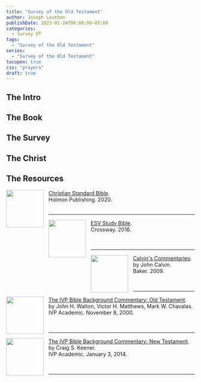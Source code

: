 ```yaml
---
title: "Survey of the Old Testament"
author: Joseph Louthan
publishDate: 2023-01-24T06:00:00-05:00
categories:
  - Survey OT
tags:
  - "Survey of the Old Testament"
series:
  - "Survey of the Old Testament"
tocopen: true
css: "prayers"
draft: true
---
```

## The Intro

<div style="page-break-after: always;"></div>

## The Book

<div style="page-break-after: always;"></div>

## The Survey


## The Christ

## The Resources

[<img src="https://images-na.ssl-images-amazon.com/images/I/91DXb+atXsL.jpg" align="left" width="100" style="padding-right: 10px" />Christian Standard Bible](https://amzn.to/3FbGqbM).  
Holmon Publishing. 2020.  
&nbsp;

___

[<img src="https://images-na.ssl-images-amazon.com/images/I/41nNWgurO3L._SX394_BO1,204,203,200_.jpg" align="left" width="100" style="padding-right: 10px" />ESV Study Bible](https://amzn.to/3FbGs38).  
Crossway. 2016.

&nbsp;

___

[<img src="https://images-na.ssl-images-amazon.com/images/I/41mjq2lbVJL._SX330_BO1,204,203,200_.jpg" align="left" width="100" style="padding-right: 10px" />Calvin's Commentaries](https://www.olivetree.com/store/product.php?productid=17517).  
by John Calvin.  
Baker. 2009.

&nbsp;

___

[<img src="https://images-na.ssl-images-amazon.com/images/I/81zVfwcJuEL.jpg" align="left" width="100" style="padding-right: 10px" />The IVP Bible Background Commentary: Old Testament](https://www.amazon.com/gp/product/0830814191/ref=ppx_yo_dt_b_search_asin_title?ie=UTF8&psc=1).  
by John H. Walton, Victor H. Matthews, Mark W. Chavalas.  
IVP Academic. November 8, 2000.

&nbsp;

___

[<img src="https://images-na.ssl-images-amazon.com/images/I/81a-Z-PCV0L.jpg" align="left" width="100" style="padding-right: 10px" />The IVP Bible Background Commentary: New Testament](https://www.amazon.com/gp/product/0830824782/ref=ppx_yo_dt_b_search_asin_title?ie=UTF8&psc=1).  
by Craig S. Keener.  
IVP Academic. January 3, 2014.

&nbsp;

___

